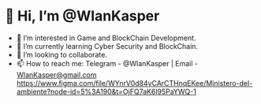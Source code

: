 # 👋 Hi, I’m @WlanKasper
- 👀 I’m interested in Game and BlockChain Development.
- 🌱 I’m currently learning Cyber Security and BlockChain.
- 💞️ I’m looking to collaborate.
- 📫 How to reach me: Telegram - @WlanKasper | Email - WlanKasper@gmail.com
https://www.figma.com/file/WYnrV0d84yCArCTHnqEKee/Ministero-del-ambiente?node-id=5%3A190&t=OjFQ7aK6l95PaYWQ-1
